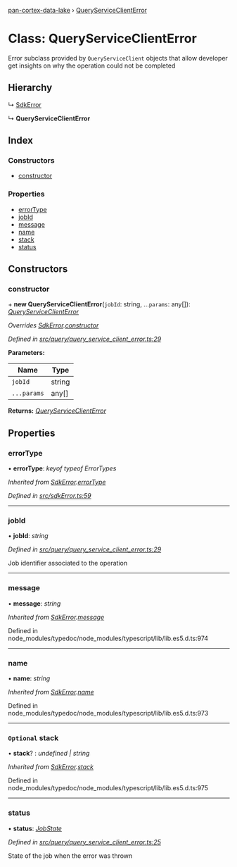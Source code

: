 [pan-cortex-data-lake](../README.md) › [QueryServiceClientError](queryserviceclienterror.md)

# Class: QueryServiceClientError

Error subclass provided by `QueryServiceClient` objects that allow developer
get insights on why the operation could not be completed

## Hierarchy

  ↳ [SdkError](sdkerror.md)

  ↳ **QueryServiceClientError**

## Index

### Constructors

* [constructor](queryserviceclienterror.md#constructor)

### Properties

* [errorType](queryserviceclienterror.md#errortype)
* [jobId](queryserviceclienterror.md#jobid)
* [message](queryserviceclienterror.md#message)
* [name](queryserviceclienterror.md#name)
* [stack](queryserviceclienterror.md#optional-stack)
* [status](queryserviceclienterror.md#status)

## Constructors

###  constructor

\+ **new QueryServiceClientError**(`jobId`: string, ...`params`: any[]): *[QueryServiceClientError](queryserviceclienterror.md)*

*Overrides [SdkError](sdkerror.md).[constructor](sdkerror.md#constructor)*

*Defined in [src/query/query_service_client_error.ts:29](https://github.com/xhoms/pan-cortex-data-lake-nodejs/blob/dcdea9e/src/query/query_service_client_error.ts#L29)*

**Parameters:**

Name | Type |
------ | ------ |
`jobId` | string |
`...params` | any[] |

**Returns:** *[QueryServiceClientError](queryserviceclienterror.md)*

## Properties

###  errorType

• **errorType**: *keyof typeof ErrorTypes*

*Inherited from [SdkError](sdkerror.md).[errorType](sdkerror.md#errortype)*

*Defined in [src/sdkError.ts:59](https://github.com/xhoms/pan-cortex-data-lake-nodejs/blob/dcdea9e/src/sdkError.ts#L59)*

___

###  jobId

• **jobId**: *string*

*Defined in [src/query/query_service_client_error.ts:29](https://github.com/xhoms/pan-cortex-data-lake-nodejs/blob/dcdea9e/src/query/query_service_client_error.ts#L29)*

Job identifier associated to the operation

___

###  message

• **message**: *string*

*Inherited from [SdkError](sdkerror.md).[message](sdkerror.md#message)*

Defined in node_modules/typedoc/node_modules/typescript/lib/lib.es5.d.ts:974

___

###  name

• **name**: *string*

*Inherited from [SdkError](sdkerror.md).[name](sdkerror.md#name)*

Defined in node_modules/typedoc/node_modules/typescript/lib/lib.es5.d.ts:973

___

### `Optional` stack

• **stack**? : *undefined | string*

*Inherited from [SdkError](sdkerror.md).[stack](sdkerror.md#optional-stack)*

Defined in node_modules/typedoc/node_modules/typescript/lib/lib.es5.d.ts:975

___

###  status

• **status**: *[JobState](../README.md#jobstate)*

*Defined in [src/query/query_service_client_error.ts:25](https://github.com/xhoms/pan-cortex-data-lake-nodejs/blob/dcdea9e/src/query/query_service_client_error.ts#L25)*

State of the job when the error was thrown
